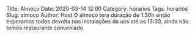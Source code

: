 Title: Almoço
Date: 2020-03-14 12:00
Category: horarios
Tags: horarios
Slug: almoco
Author: Host
O almoço tera duração de 1:30h então esperamos todos devolta nas instalações da ucs até as 13:30, 
ainda não temos restaurante conveniado.